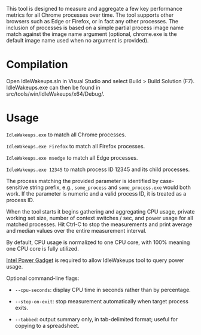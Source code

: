 This tool is designed to measure and aggregate a few key performance metrics
for all Chrome processes over time. The tool supports other browsers such as
Edge or Firefox, or in fact any other processes. The inclusion of processes
is based on a simple partial process image name match against the image name
argument (optional, chrome.exe is the default image name used when no
argument is provided).

# Compilation
Open IdleWakeups.sln in Visual Studio and select Build > Build Solution (F7).
IdleWakeups.exe can then be found in src/tools/win/IdleWakeups/x64/Debug/.

# Usage
`IdleWakeups.exe` to match all Chrome processes.

`IdleWakeups.exe Firefox` to match all Firefox processes.

`IdleWakeups.exe msedge` to match all Edge processes.

`IdleWakeups.exe 12345` to match process ID 12345 and its child processes.

The process matching the provided parameter is identified by case-sensitive
string prefix, e.g., `some_process` and `some_process.exe` would both work. If
the parameter is numeric and a valid process ID, it is treated as a process ID.

When the tool starts it begins gathering and aggregating CPU usage, private
working set size, number of context switches / sec, and power usage for all
matched processes. Hit Ctrl-C to stop the measurements and print average and
median values over the entire measurement interval.

By default, CPU usage is normalized to one CPU core, with 100% meaning one CPU
core is fully utilized.

[Intel Power Gadget](https://software.intel.com/en-us/articles/intel-power-gadget-20)
is required to allow IdleWakeups tool to query power usage.

Optional command-line flags:

* `--cpu-seconds`: display CPU time in seconds rather than by percentage.

* `--stop-on-exit`: stop measurement automatically when target process exits.

* `--tabbed`: output summary only, in tab-delimited format; useful for copying
  to a spreadsheet.